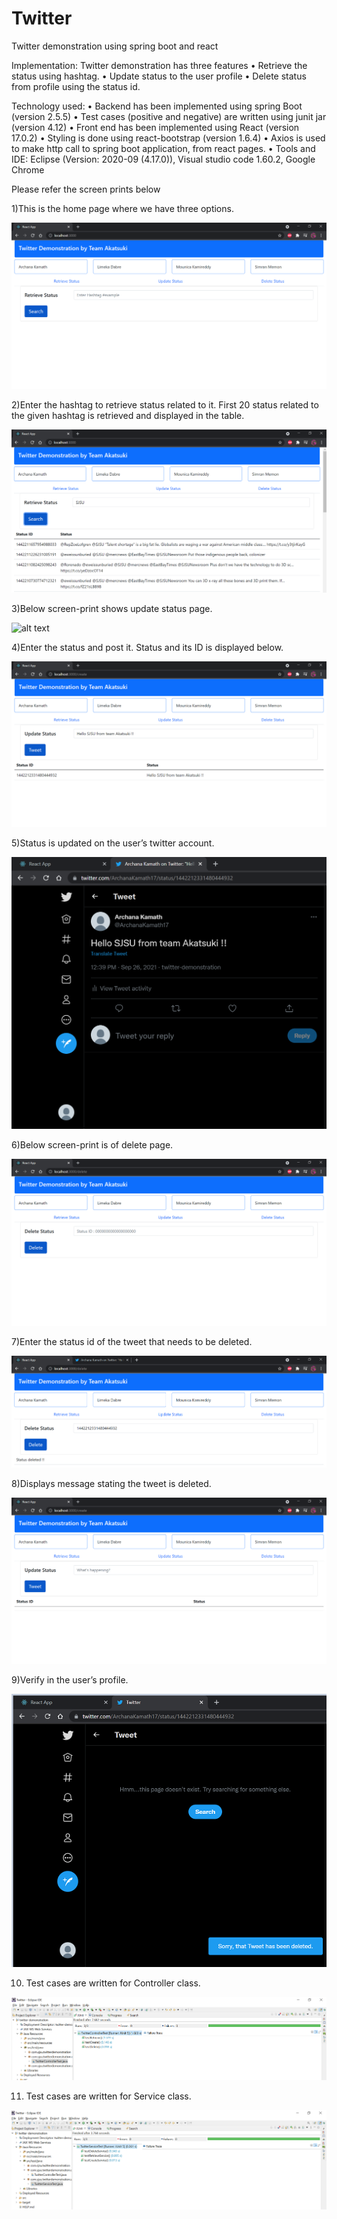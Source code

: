 # Twitter
Twitter demonstration using spring boot and react

Implementation:  Twitter demonstration has three features
•	Retrieve the status using hashtag.
•	Update status to the user profile 
•	Delete status from profile using the status id.
	
Technology used: 
•	Backend has been implemented using spring Boot (version 2.5.5)
•	Test cases (positive and negative) are written using junit jar (version 4.12)
•	Front end has been implemented using React (version 17.0.2)
•	Styling is done using react-bootstrap (version 1.6.4)
•	Axios is used to make http call to spring boot application, from react pages.
•	Tools and IDE: Eclipse (Version: 2020-09 (4.17.0)), Visual studio code 1.60.2, Google Chrome


Please refer the screen prints below

1)This is the home page where we have three options.

![alt text](https://github.com/archana-kamath/Twitter/blob/main/twitter_screenshot/1%20Retrieve%20Page.PNG?raw=true)
 
2)Enter the hashtag to retrieve status related to it. First 20 status related to the given hashtag is retrieved and displayed in the table.

![alt text](https://github.com/archana-kamath/Twitter/blob/main/twitter_screenshot/2%20Retrieve%20Status%20Result.PNG?raw=true)
 
3)Below screen-print shows update status page.

![alt text](https://github.com/archana-kamath/Twitter/blob/main/twitter_screenshot/8%20Status%20Update%20Page?raw=true)
 
4)Enter the status and post it. Status and its ID is displayed below.

![alt text](https://github.com/archana-kamath/Twitter/blob/main/twitter_screenshot/3%20Update%20Status%20Result.PNG?raw=true)
 
5)Status is updated on the user’s twitter account.

 ![alt text](https://github.com/archana-kamath/Twitter/blob/main/twitter_screenshot/5%20My%20Status.PNG?raw=true)

6)Below screen-print is of delete page.

![alt text](https://github.com/archana-kamath/Twitter/blob/main/twitter_screenshot/6%20Delete%20Status%20Page.PNG?raw=true)

7)Enter the status id of the tweet that needs to be deleted.

![alt text](https://github.com/archana-kamath/Twitter/blob/main/twitter_screenshot/7%20Status%20deleted%20Result.PNG?raw=true) 

8)Displays message stating the tweet is deleted.
 
![alt text](https://github.com/archana-kamath/Twitter/blob/main/twitter_screenshot/8%20Status%20Update%20Page.PNG?raw=true)

9)Verify in the user’s profile.

![alt text](https://github.com/archana-kamath/Twitter/blob/main/twitter_screenshot/9%20Status%20deleted.PNG?raw=true)

10) Test cases are written for Controller class.

![alt text](https://github.com/archana-kamath/Twitter/blob/main/twitter_screenshot/10%20Test%20controller.PNG?raw=true)
 
11) Test cases are written for Service class.
 
![alt text](https://github.com/archana-kamath/Twitter/blob/main/twitter_screenshot/11%20Test%20service.PNG?raw=true)
